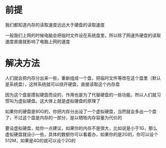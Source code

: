 # 前提
我们都知道内存的读取速度远远大于硬盘的读取速度

一般我们上网的时候电脑会把临时文件设在系统盘里，所以除了网速外硬盘的读取速度直接就影响了电脑上网的速度

# 解决方法
人们就会把内存分出来一些，重新组成一个盘，把临时文件等改在这个盘里（默认是系统盘），这样系统就可以绕开硬盘，直接读取这个内存盘

因为这个盘是摸拟硬盘而设的，作用也是为了代替硬盘的一些功能，所以人们就习惯叫为虚拟硬盘。这大体上就是虚拟硬盘的原理了

如果你的硬盘是80G的，你把内存分出设了一个虚拟硬盘，当然就会多出一个盘了，不过这个盘是内存的一部分，是以牺牲内存容量为代价的

要设虚拟硬盘，给你一点建议，如果你的内存不是很大，比如说是小于1G，那么虚拟硬盘就设小一些，具体的数额你可以看着办，如果你的是2G的，你可以设个512M，如果是4G的就可以设个2G的
